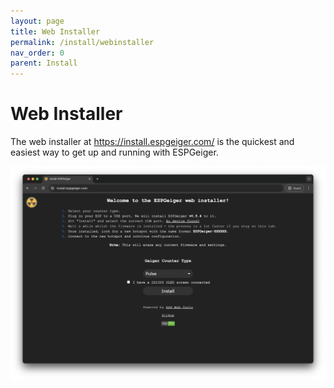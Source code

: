 ```yaml
---
layout: page
title: Web Installer
permalink: /install/webinstaller
nav_order: 0
parent: Install
---
```


# Web Installer

The web installer at https://install.espgeiger.com/ is the quickest and easiest way to get up and running with ESPGeiger.

![Web Installer](img/webinstaller_1.png)